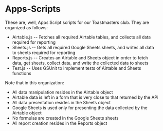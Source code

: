 # Apps-Scripts
These are, well, Apps Script scripts for our Toastmasters club. They are organized as follows:
* Airtable.js -- Fetches all required Airtable tables, and collects all data required for reporting
* Sheets.js -- Gets all required Google Sheets sheets, and writes all data to sheets required for reporting
* Reports.js -- Creates an Airtable and Sheets object in order to fetch data, get sheets, collect data, and write the collected data to sheets
* Test.js -- Uses GSUnit to implement tests of Airtable and Sheets functions

Note that in this organization:
* All data manipulation resides in the Airtable object
* Airtable data is left in a form that is very close to that returned by the API
* All data presentation resides in the Sheets object
* Google Sheets is used only for presenting the data collected by the Airtable object
* No formulas are created in the Google Sheets sheets
* All report creation resides in the Reports object
